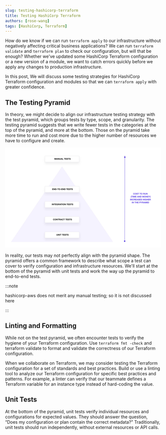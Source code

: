 ```yaml
---
slug: testing-hashicorp-terraform
title: Testing HashiCorp Terraform
authors: [rose-wang]
tags: [HashiCorp, Terraform]
---
```


[//]: # (Copyright Jiaqi Liu)

[//]: # (Licensed under the Apache License, Version 2.0 &#40;the "License"&#41;;)
[//]: # (you may not use this file except in compliance with the License.)
[//]: # (You may obtain a copy of the License at)

[//]: # (    http://www.apache.org/licenses/LICENSE-2.0)

[//]: # (Unless required by applicable law or agreed to in writing, software)
[//]: # (distributed under the License is distributed on an "AS IS" BASIS,)
[//]: # (WITHOUT WARRANTIES OR CONDITIONS OF ANY KIND, either express or implied.)
[//]: # (See the License for the specific language governing permissions and)
[//]: # (limitations under the License.)

How do we know if we can run `terraform apply` to our infrastructure without negatively affecting critical business
applications? We can run `terraform validate` and `terraform plan` to check our configuration, but will that be enough?
Whether we've updated some HashiCorp Terraform configuration or a new version of a module, we want to catch errors
quickly before we apply any changes to production infrastructure.

In this post, We will discuss some testing strategies for HashiCorp Terraform configuration and modules so that we can
`terraform apply` with greater confidence.

The Testing Pyramid
-------------------

In theory, we might decide to align our infrastructure testing strategy with the test pyramid, which groups tests by
type, scope, and granularity. The testing pyramid suggests that we write fewer tests in the categories at the top of the
pyramid, and more at the bottom. Those on the pyramid take more time to run and cost more due to the higher number of
resources we have to configure and create.

![Error loading pyramid.png](./pyramid.png)

In reality, our tests may not perfectly align with the pyramid shape. The pyramid offers a common framework to describe
what scope a test can cover to verify configuration and infrastructure resources. We'll start at the bottom of the
pyramid with unit tests and work the way up the pyramid to end-to-end tests.

:::note

hashicorp-aws does not merit any manual testing; so it is not discussed here

:::

Linting and Formatting
----------------------

While not on the test pyramid, we often encounter tests to verify the hygiene of your Terraform configuration. Use
`terraform fmt -check` and terraform validate to format and validate the correctness of our Terraform configuration.

When we collaborate on Terraform, we may consider testing the Terraform configuration for a set of standards and best
practices. Build or use a linting tool to analyze our Terraform configuration for specific best practices and patterns.
For example, a linter can verify that our teammate defines a Terraform variable for an instance type instead of
hard-coding the value.

Unit Tests
----------

At the bottom of the pyramid, unit tests verify individual resources and configurations for expected values. They should
answer the question, “Does my configuration or plan contain the correct metadata?” Traditionally, unit tests should run
independently, without external resources or API calls.
